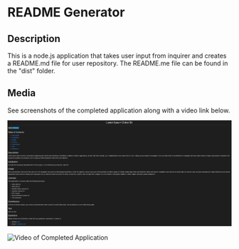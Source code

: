 # README Generator 

## Description
This is a node.js application that takes user input from inquirer and creates a README.md file for user repository. The README.me file can be found in the "dist" folder.

## Media
See screenshots of the completed application along with a video link below.

![Screenshot of README.md File](./Develop/src/generated-readme.png)

![Video of Completed Application]()